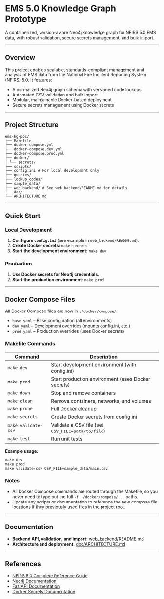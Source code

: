 # EMS 5.0 Knowledge Graph Prototype

A containerized, version-aware Neo4j knowledge graph for NFIRS 5.0 EMS data, with robust validation, secure secrets
management, and bulk import.

---

## Overview

This project enables scalable, standards-compliant management and analysis of EMS data from the National Fire Incident
Reporting System (NFIRS) 5.0. It features:

- A normalized Neo4j graph schema with versioned code lookups
- Automated CSV validation and bulk import
- Modular, maintainable Docker-based deployment
- Secure secrets management using Docker secrets

---

## Project Structure


```
ems-kg-poc/
├── Makefile
├── docker-compose.yml
├── docker-compose.dev.yml
├── docker-compose.prod.yml
├── docker/
│ └── secrets/
├── scripts/
├── config.ini # For local development only
├── queries/
├── lookup_codes/
├── sample_data/
├── web_backend/ # See web_backend/README.md for details
└── doc/
└── ARCHITECTURE.md
```

---

## Quick Start

### Local Development

1. **Configure `config.ini`** (see example in `web_backend/README.md`).
2. **Create Docker secrets:** `make secrets`
3. **Start the development environment:** `make dev`

### Production

1. **Use Docker secrets for Neo4j credentials.**
2. **Start the production environment:** `make prod`

---

## Docker Compose Files

All Docker Compose files are now in `./docker/compose/`:

- `base.yaml` – Base configuration (all environments)
- `dev.yaml` – Development overrides (mounts config.ini, etc.)
- `prod.yaml` – Production overrides (uses Docker secrets)

### Makefile Commands

| Command             | Description                                        |
|---------------------|----------------------------------------------------|
| `make dev`          | Start development environment (with config.ini)    |
| `make prod`         | Start production environment (uses Docker secrets) |
| `make down`         | Stop and remove containers                         |
| `make clean`        | Remove containers, networks, and volumes           |
| `make prune`        | Full Docker cleanup                                |
| `make secrets`      | Create Docker secrets from config.ini              |
| `make validate-csv` | Validate a CSV file (set `CSV_FILE=path/to/file`)  |
| `make test`         | Run unit tests                                     |

**Example usage:**
```
make dev
make prod
make validate-csv CSV_FILE=sample_data/main.csv
```

### Notes

- All Docker Compose commands are routed through the Makefile, so you never need to type out the full
  `-f ./docker/compose/...` paths.
- Update any scripts or documentation to reference the new compose file locations if they previously used files in the
  project root.

---

## Documentation

- **Backend API, validation, and import:** [web_backend/README.md](web_backend/app/README.md)
- **Architecture and deployment:** [doc/ARCHITECTURE.md](doc/ARCHITECTURE.md)

---

## References

- [NFIRS 5.0 Complete Reference Guide](https://www.usfa.fema.gov/downloads/pdf/nfirs/NFIRS_Complete_Reference_Guide_2015.pdf)
- [Neo4j Documentation](https://neo4j.com/docs/)
- [FastAPI Documentation](https://fastapi.tiangolo.com/)
- [Docker Secrets Documentation](https://docs.docker.com/engine/swarm/secrets/)
